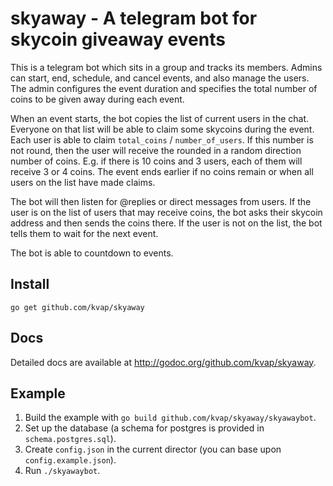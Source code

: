 # skyaway - A telegram bot for skycoin giveaway events

This is a telegram bot which sits in a group and tracks its members. Admins
can start, end, schedule, and cancel events, and also manage the users.
The admin configures the event duration and specifies the total number of coins
to be given away during each event.

When an event starts, the bot copies the list of current users in the chat.
Everyone on that list will be able to claim some skycoins during the event.
Each user is able to claim `total_coins` / `number_of_users`. If this number is
not round, then the user will receive the rounded in a random direction number
of coins. E.g. if there is 10 coins and 3 users, each of them will receive 3 or
4 coins. The event ends earlier if no coins remain or when all users on the
list have made claims.

The bot will then listen for @replies or direct messages from users. If the
user is on the list of users that may receive coins, the bot asks their skycoin
address and then sends the coins there. If the user is not on the list, the bot
tells them to wait for the next event.

The bot is able to countdown to events.

## Install

`go get github.com/kvap/skyaway`

## Docs

Detailed docs are available at <http://godoc.org/github.com/kvap/skyaway>.

## Example

1. Build the example with `go build github.com/kvap/skyaway/skyawaybot`.
2. Set up the database (a schema for postgres is provided in `schema.postgres.sql`).
3. Create `config.json` in the current director (you can base upon `config.example.json`).
4. Run `./skyawaybot`.
